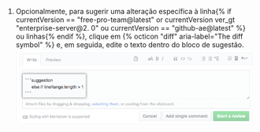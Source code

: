 1. Opcionalmente, para sugerir uma alteração específica à linha{% if currentVersion == "free-pro-team@latest" or currentVersion ver_gt "enterprise-server@2. 0" ou currentVersion == "github-ae@latest" %} ou linhas{% endif %}, clique em {% octicon "diff" aria-label="The diff symbol" %} e, em seguida, edite o texto dentro do bloco de sugestão. ![Bloco de sugestão](/assets/images/help/pull_requests/suggestion-block.png)
